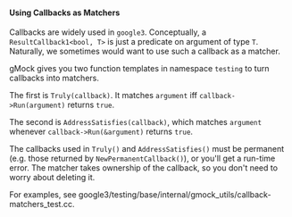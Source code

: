 #### Using Callbacks as Matchers

Callbacks are widely used in `google3`. Conceptually, a `ResultCallback1<bool,
T>` is just a predicate on argument of type `T`. Naturally, we sometimes would
want to use such a callback as a matcher.

gMock gives you two function templates in namespace `testing` to turn callbacks
into matchers.

The first is `Truly(callback)`. It matches `argument` iff
`callback->Run(argument)` returns `true`.

The second is `AddressSatisfies(callback)`, which matches `argument` whenever
`callback->Run(&argument)` returns `true`.

The callbacks used in `Truly()` and `AddressSatisfies()` must be permanent (e.g.
those returned by `NewPermanentCallback()`), or you'll get a run-time error. The
matcher takes ownership of the callback, so you don't need to worry about
deleting it.

For examples, see
google3/testing/base/internal/gmock_utils/callback-matchers_test.cc.
